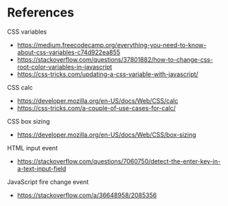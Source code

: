 # References

CSS variables

- https://medium.freecodecamp.org/everything-you-need-to-know-about-css-variables-c74d922ea855
- https://stackoverflow.com/questions/37801882/how-to-change-css-root-color-variables-in-javascript
- https://css-tricks.com/updating-a-css-variable-with-javascript/

CSS calc

- https://developer.mozilla.org/en-US/docs/Web/CSS/calc
- https://css-tricks.com/a-couple-of-use-cases-for-calc/

CSS box sizing

- https://developer.mozilla.org/en-US/docs/Web/CSS/box-sizing

HTML input event

- https://stackoverflow.com/questions/7060750/detect-the-enter-key-in-a-text-input-field

JavaScript fire change event

- https://stackoverflow.com/a/36648958/2085356
